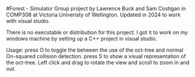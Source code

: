 #Forest - Simulator
Group project by Lawrence Buck and Sam Costigan in COMP308 at Victoria Univeristy of Wellington. Updated
in 2024 to work with visual studio.

There is no executable or distribution for this project. I got it to work on my windows machine by setting 
up a C++ project in visual studio. 

Usage:
press O to toggle the between the use of the oct-tree and normal On-squared collision detection.
press S to show a visual representation of the oct-tree.
Left click and drag to rotate the view and scroll to zoom in and out. 